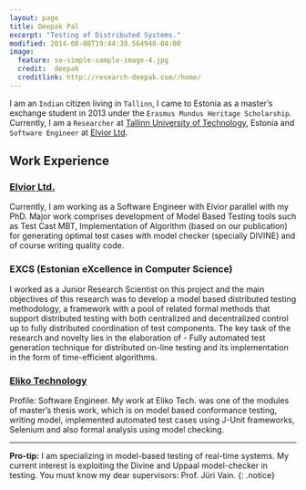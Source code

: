 ```yaml
---
layout: page
title: Deepak Pal
excerpt: "Testing of Distributed Systems."
modified: 2014-08-08T19:44:38.564948-04:00
image:
  feature: so-simple-sample-image-4.jpg
  credit:  deepak
  creditlink: http://research-deepak.com//home/
---
```

I am an `Indian` citizen living in `Tallinn`, I came to Estonia as a master’s exchange student in 2013 under the `Erasmus Mundus Heritage Scholarship`. 
Currently, I am a `Researcher` at [Tallinn University of Technology](http://www.ttu.ee/doktorandile), Estonia and `Software Engineer` at [Elvior Ltd](http://www.elvior.com/).

## Work Experience

### [Elvior Ltd.](http://www.elvior.com/)
Currently, I am working as a Software Engineer with Elvior parallel with my PhD. Major work comprises development of Model Based Testing tools such as Test Cast MBT, Implementation of Algorithm (based on our publication) for generating optimal test cases with model checker (specially DIVINE) and of course writing quality code.  


### EXCS (Estonian eXcellence in Computer Science) 
I worked as a Junior Research Scientist on this project and the main objectives of this research was to develop a model based distributed testing methodology, a framework with a pool of related formal methods that support distributed testing with both centralized and decentralized control up to fully distributed coordination of test components. The key task of the research and novelty lies in the elaboration of - Fully automated test generation technique for distributed on-line testing and its implementation in the form of time-efficient algorithms.	

### [Eliko Technology](http://www.eliko.ee)                                                       
Profile: Software Engineer. My work at Eliko Tech. was one of the modules of master’s thesis work, which is on model based conformance testing, writing model, implemented automated test cases using  J-Unit frameworks, Selenium and also formal analysis using model checking. 

--- 
**Pro-tip:** I am specializing in model-based testing of real-time systems. My current interest is exploiting the Divine and Uppaal model-checker in testing. You must know my dear supervisors: Prof. Jüri Vain.
{: .notice}